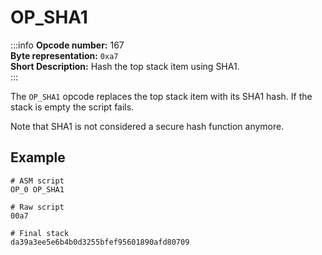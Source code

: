 # OP_SHA1
:::info
**Opcode number:** 167  
**Byte representation:** `0xa7`  
**Short Description:** Hash the top stack item using SHA1.  
:::

The `OP_SHA1` opcode replaces the top stack item with its SHA1 hash.
If the stack is empty the script fails.

Note that SHA1 is not considered a secure hash function anymore.

## Example
```shell
# ASM script
OP_0 OP_SHA1

# Raw script
00a7

# Final stack
da39a3ee5e6b4b0d3255bfef95601890afd80709
```
